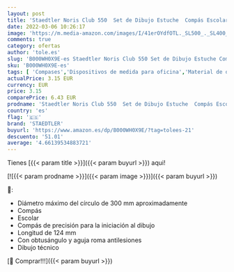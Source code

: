 ```yaml
---
layout: post
title: 'Staedtler Noris Club 550  Set de Dibujo Estuche  Compás Escolar  Adaptador y Tubo de Minas  Azul/Metálico'
date: 2022-03-06 10:26:17
image: 'https://m.media-amazon.com/images/I/41erOYdfOTL._SL500_._SL400_.jpg'
comments: true
category: ofertas
author: 'tole.es'
slug: 'B000WH0X9E-es Staedtler Noris Club 550 Set de Dibujo Estuche Compás...'
sku: 'B000WH0X9E-es'
tags: [ 'Compases','Dispositivos de medida para oficina','Material de oficina','Oficina y papelería','escolar','staedtler', ]
actualPrice: 3.15 EUR
currency: EUR
price: 3.15
comparePrice: 6.43 EUR
prodname: 'Staedtler Noris Club 550  Set de Dibujo Estuche  Compás Escolar  Adaptador y Tubo de Minas  Azul/Metálico'
country: 'es'
flag: '🇪🇸'
brand: 'STAEDTLER'
buyurl: 'https://www.amazon.es/dp/B000WH0X9E/?tag=tolees-21'
descuento: '51.01'
average: '4.66139534883721'
---
```


Tienes [{{< param title >}}]({{< param buyurl >}}) aqui!

[![{{< param prodname >}}]({{< param image >}})]({{< param buyurl >}})

🔎:

- Diámetro máximo del círculo de 300 mm aproximadamente
- Compás
- Escolar
- Compás de precisión para la iniciación al dibujo
- Longitud de 124 mm
- Con obtusángulo y aguja roma antilesiones
- Dibujo técnico

[🛒 Comprar!!!]({{< param buyurl >}})
